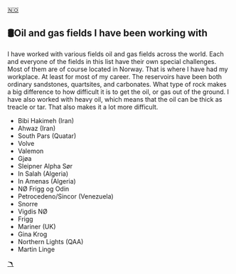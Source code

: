 <head>  
    <link rel="stylesheet" href="styles.css">
</head>

<a href="felt.md" class="flag-link">🇳🇴</a>

## 🛢️Oil and gas fields I have been working with

I have worked with various fields oil and gas fields across the world. Each and everyone of the fields in this list have their own special challenges. Most of them are of course located in Norway. That is where I have had my workplace. At least for most of my career.
The reservoirs have been both ordinary sandstones, quartsites, and carbonates. What type of rock makes a big difference to how difficult it is to get the oil, or gas out of the ground. I have also worked with heavy oil, which means that the oil can be thick as treacle or tar. That also makes it a lot more difficult.

- Bibi Hakimeh (Iran)
- Ahwaz (Iran)
- South Pars (Quatar)
- Volve
- Valemon
- Gjøa
- Sleipner Alpha Sør
- In Salah (Algeria)
- In Amenas (Algeria)
- NØ Frigg og Odin
- Petrocedeno/Sincor (Venezuela)
- Snorre
- Vigdis NØ
- Frigg
- Mariner (UK)
- Gina Krog
- Northern Lights (QAA)
- Martin Linge

<a href="books_english.md" class="boom-link">🪃</a>
